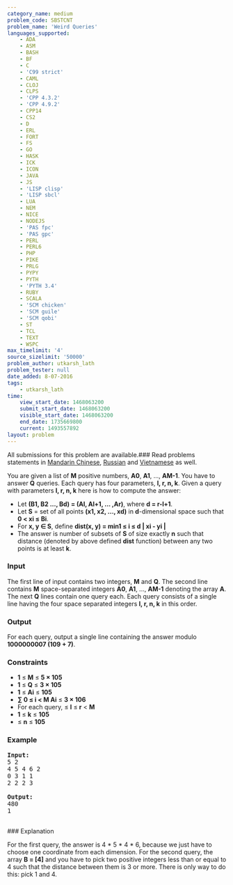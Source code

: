 ```yaml
---
category_name: medium
problem_code: SBSTCNT
problem_name: 'Weird Queries'
languages_supported:
    - ADA
    - ASM
    - BASH
    - BF
    - C
    - 'C99 strict'
    - CAML
    - CLOJ
    - CLPS
    - 'CPP 4.3.2'
    - 'CPP 4.9.2'
    - CPP14
    - CS2
    - D
    - ERL
    - FORT
    - FS
    - GO
    - HASK
    - ICK
    - ICON
    - JAVA
    - JS
    - 'LISP clisp'
    - 'LISP sbcl'
    - LUA
    - NEM
    - NICE
    - NODEJS
    - 'PAS fpc'
    - 'PAS gpc'
    - PERL
    - PERL6
    - PHP
    - PIKE
    - PRLG
    - PYPY
    - PYTH
    - 'PYTH 3.4'
    - RUBY
    - SCALA
    - 'SCM chicken'
    - 'SCM guile'
    - 'SCM qobi'
    - ST
    - TCL
    - TEXT
    - WSPC
max_timelimit: '4'
source_sizelimit: '50000'
problem_author: utkarsh_lath
problem_tester: null
date_added: 8-07-2016
tags:
    - utkarsh_lath
time:
    view_start_date: 1468063200
    submit_start_date: 1468063200
    visible_start_date: 1468063200
    end_date: 1735669800
    current: 1493557892
layout: problem
---
```

All submissions for this problem are available.###  Read problems statements in [Mandarin Chinese](http://www.codechef.com/download/translated/SNCKFL16/mandarin/SBSTCNT.pdf), [Russian](http://www.codechef.com/download/translated/SNCKFL16/russian/SBSTCNT.pdf) and [Vietnamese](http://www.codechef.com/download/translated/SNCKFL16/vietnamese/SBSTCNT.pdf) as well.

You are given a list of **M** positive numbers, **A0**, **A1**, ..., **AM-1**. You have to answer **Q** queries. Each query has four parameters, **l, r, n, k**. Given a query with parameters **l, r, n, k** here is how to compute the answer:

- Let **(B1, B2 ..., Bd) = (Al, Al+1, ... ,Ar)**, where **d = r-l+1**.
- Let **S** = set of all points **(x1, x2, ..., xd)** in **d**-dimensional space such that **0 < xi ≤ Bi**.
- For **x, y ∈ S**, define **dist(x, y) = min1 ≤ i ≤ d | xi - yi |**
- The answer is number of subsets of **S** of size exactly **n** such that distance (denoted by above defined **dist** function) between any two points is at least **k**.

### Input

The first line of input contains two integers, **M** and **Q**. The second line contains **M** space-separated integers **A0**, **A1**, ..., **AM-1** denoting the array **A**. The next **Q** lines contain one query each. Each query consists of a single line having the four space separated integers **l, r, n, k** in this order.

### Output

For each query, output a single line containing the answer modulo **1000000007 (109 + 7)**.

### Constraints

- **1** ≤ **M** ≤ **5 × 105**
- **1** ≤ **Q** ≤ **3 × 105**
- **1** ≤ **Ai** ≤ **105**
- **∑ 0 ≤ i < M Ai** ≤ **3 × 106**
- For each query,  ≤ **l** ≤ **r** < **M**
- **1** ≤ **k** ≤ **105**
- ≤ **n** ≤ **105**

### Example

<pre><b>Input:</b>
5 2
4 5 4 6 2
0 3 1 1
2 2 2 3

<b>Output:</b>
480
1

</pre>### Explanation
For the first query, the answer is 4 \* 5 \* 4 \* 6, because we just have to choose one coordinate from each dimension.
For the second query, the array **B = \[4\]** and you have to pick two positive integers less than or equal to 4 such that the distance between them is 3 or more. There is only way to do this: pick 1 and 4.
